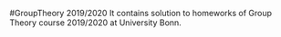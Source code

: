 #GroupTheory 2019/2020
It contains solution to homeworks of Group Theory course 2019/2020 at University Bonn.
